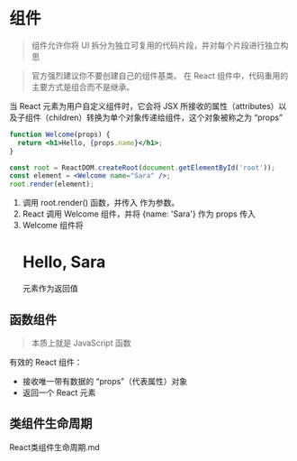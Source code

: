 # 组件

> 组件允许你将 UI 拆分为独立可复用的代码片段，并对每个片段进行独立构思

> 官方强烈建议你不要创建自己的组件基类。 在 React 组件中，代码重用的主要方式是组合而不是继承。

当 React 元素为用户自定义组件时，它会将 JSX 所接收的属性（attributes）以及子组件（children）转换为单个对象传递给组件，这个对象被称之为 “props”

```jsx
function Welcome(props) {
  return <h1>Hello, {props.name}</h1>;
}

const root = ReactDOM.createRoot(document.getElementById('root'));
const element = <Welcome name="Sara" />;
root.render(element);
```

1. 调用 root.render() 函数，并传入 <Welcome name="Sara" /> 作为参数。
2. React 调用 Welcome 组件，并将 {name: 'Sara'} 作为 props 传入
3. Welcome 组件将 <h1>Hello, Sara</h1> 元素作为返回值

## 函数组件

> 本质上就是 JavaScript 函数

有效的 React 组件：

- 接收唯一带有数据的 “props”（代表属性）对象
- 返回一个 React 元素

## 类组件生命周期

React类组件生命周期.md

